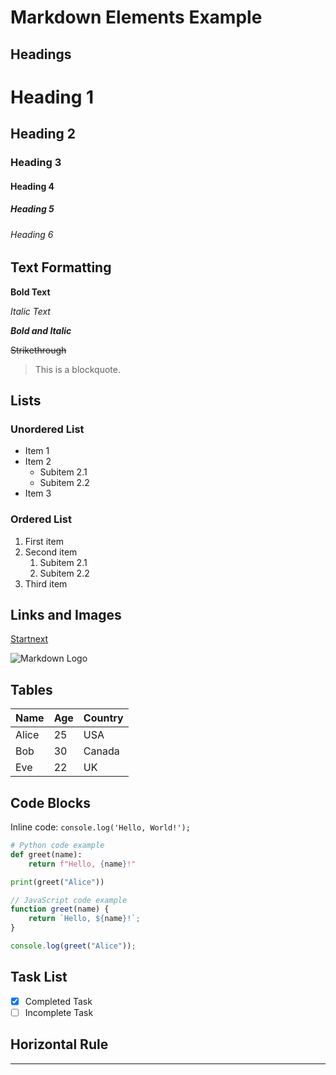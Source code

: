 # Markdown Elements Example

## Headings

# Heading 1
## Heading 2
### Heading 3
#### Heading 4
##### Heading 5
###### Heading 6

## Text Formatting

**Bold Text**

*Italic Text*

***Bold and Italic***

~~Strikethrough~~

> This is a blockquote.

## Lists

### Unordered List
- Item 1
- Item 2
    - Subitem 2.1
    - Subitem 2.2
- Item 3

### Ordered List
1. First item
2. Second item
    1. Subitem 2.1
    2. Subitem 2.2
3. Third item

## Links and Images

[Startnext](https://www.startnext.com)

![Markdown Logo](https://upload.wikimedia.org/wikipedia/commons/4/48/Markdown-mark.svg)

## Tables

| Name  | Age | Country  |
|-------|-----|---------|
| Alice |  25 | USA     |
| Bob   |  30 | Canada  |
| Eve   |  22 | UK      |

## Code Blocks

Inline code: `console.log('Hello, World!');`

```python
# Python code example
def greet(name):
    return f"Hello, {name}!"

print(greet("Alice"))
```

```javascript
// JavaScript code example
function greet(name) {
    return `Hello, ${name}!`;
}

console.log(greet("Alice"));
```

## Task List

- [x] Completed Task
- [ ] Incomplete Task

## Horizontal Rule

---

